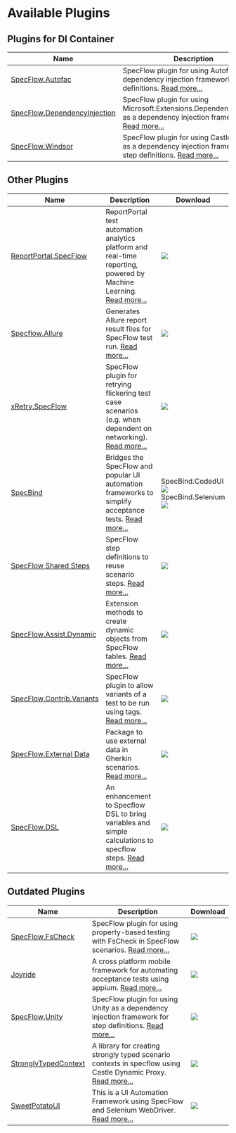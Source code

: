 # Available Plugins

## Plugins for DI Container

| Name | Description | Download |
|---|---|---|
|[SpecFlow.Autofac](https://github.com/techtalk/SpecFlow)|SpecFlow plugin for using Autofac as a dependency injection framework for step definitions. [Read more...](https://github.com/techtalk/SpecFlow)|<a href="https://www.nuget.org/packages/SpecFlow.Autofac/">![](https://img.shields.io/nuget/v/SpecFlow.Autofac.svg)</a>|
|[SpecFlow.DependencyInjection](https://github.com/solidtoken/SpecFlow.DependencyInjection)|SpecFlow plugin for using Microsoft.Extensions.DependencyInjection as a dependency injection framework. [Read more...](https://github.com/solidtoken/SpecFlow.DependencyInjection)|<a href="https://www.nuget.org/packages/SolidToken.SpecFlow.DependencyInjection">![](https://img.shields.io/nuget/v/SolidToken.SpecFlow.DependencyInjection.svg)</a>|
|[SpecFlow.Windsor](https://github.com/techtalk/SpecFlow)|SpecFlow plugin for using Castle Windsor as a dependency injection framework for step definitions. [Read more...](https://github.com/techtalk/SpecFlow)|<a href="https://www.nuget.org/packages/SpecFlow.Windsor/">![](https://img.shields.io/nuget/v/SpecFlow.Windsor.svg)</a>|

## Other Plugins

| Name | Description | Download |
|---|---|---|
|[ReportPortal.SpecFlow](https://github.com/reportportal/agent-net-specflow)|ReportPortal test automation analytics platform and real-time reporting, powered by Machine Learning. [Read more...](https://reportportal.io)|<a href="https://www.nuget.org/packages/ReportPortal.SpecFlow">![](https://img.shields.io/nuget/v/ReportPortal.SpecFlow.svg)</a>|
|[Specflow.Allure](https://github.com/allure-framework/allure-csharp)|Generates Allure report result files for SpecFlow test run. [Read more...](https://github.com/allure-framework/allure-csharp/wiki/SpecFlow-Adapter)|<a href="https://www.nuget.org/packages/Specflow.Allure/">![](https://img.shields.io/nuget/v/Specflow.Allure.svg)</a>|
|[xRetry.SpecFlow](https://github.com/JoshKeegan/xRetry)|SpecFlow plugin for retrying flickering test case scenarios (e.g. when dependent on networking). [Read more...](https://github.com/JoshKeegan/xRetry)|<a href="https://www.nuget.org/packages/xRetry.SpecFlow/">![](https://img.shields.io/nuget/v/xRetry.SpecFlow.svg)</a>|
| [SpecBind](https://github.com/dpiessens/specbind) | Bridges the SpecFlow and popular UI automation frameworks to simplify acceptance tests. [Read more...](https://github.com/dpiessens/specbind)|SpecBind.CodedUI <a href="https://www.nuget.org/packages/SpecBind.CodedUI/">![](https://img.shields.io/nuget/v/SpecBind.CodedUI.svg)</a><br/>SpecBind.Selenium <a href="https://www.nuget.org/packages/SpecBind.Selenium/">![](https://img.shields.io/nuget/v/SpecBind.Selenium.svg)</a>|
| [SpecFlow Shared Steps](https://github.com/Bakanych/SpecFlowSharedSteps)|SpecFlow step definitions to reuse scenario steps. [Read more...](https://github.com/Bakanych/SpecFlowSharedSteps)|<a href="https://www.nuget.org/packages/SpecFlow.SharedSteps/">![](https://img.shields.io/nuget/v/SpecFlow.SharedSteps.svg)</a>|
| [SpecFlow.Assist.Dynamic](https://github.com/marcusoftnet/SpecFlow.Assist.Dynamic) | Extension methods to create dynamic objects from SpecFlow tables. [Read more...](https://github.com/marcusoftnet/SpecFlow.Assist.Dynamic) | <a href="https://www.nuget.org/packages/SpecFlow.Assist.Dynamic/">![](https://img.shields.io/nuget/v/SpecFlow.Assist.Dynamic.svg)</a> |
| [SpecFlow.Contrib.Variants](https://github.com/totaltest/SpecFlow.Contrib.Variants) | SpecFlow plugin to allow variants of a test to be run using tags. [Read more...](https://github.com/totaltest/SpecFlow.Contrib.Variants) | <a href="https://www.nuget.org/packages/SpecFlow.Contrib.Variants/">![](https://img.shields.io/nuget/vpre/SpecFlow.Contrib.Variants.svg)</a>|
| [SpecFlow.External Data](https://www.nuget.org/packages/SpecFlow.ExternalData/3.4.32-beta) | Package to use external data in Gherkin scenarios. [Read more...](https://docs.specflow.org/projects/specflow/en/latest/Guides/externaldata.html) | <a href="https://www.nuget.org/packages/SpecFlow.ExternalData/3.4.32-beta">![](https://img.shields.io/nuget/vpre/SpecFlow.ExternalData.svg)</a>|
| [SpecFlow.DSL](https://github.com/wenyuansong/Specflow.DSL)|An enhancement to Specflow DSL to bring variables and simple calculations to specflow steps. [Read more...](https://github.com/wenyuansong/Specflow.DSL)|<a href="https://www.nuget.org/packages/Specflow.DSL/">![](https://img.shields.io/nuget/v/Specflow.DSL.svg)</a>|

## Outdated Plugins

| Name | Description | Download |
|---|---|---|
|[SpecFlow.FsCheck](https://github.com/gasparnagy/SpecFlow.FsCheck)|SpecFlow plugin for using property-based testing with FsCheck in SpecFlow scenarios. [Read more...](https://github.com/gasparnagy/SpecFlow.FsCheck)|<a href="https://www.nuget.org/packages/SpecFlow.FsCheck/">![](https://img.shields.io/nuget/v/SpecFlow.FsCheck.svg)</a>|
| [Joyride](https://github.com/glorylo/Joyride)|A cross platform mobile framework for automating acceptance tests using appium. [Read more...](https://github.com/glorylo/Joyride)|<a href="https://www.nuget.org/packages/Joyride.SpecFlow/">![](https://img.shields.io/nuget/v/Joyride.SpecFlow.svg)</a>|
|[SpecFlow.Unity](https://github.com/phatcher/SpecFlow.Unity)|SpecFlow plugin for using Unity as a dependency injection framework for step definitions. [Read more...](https://github.com/phatcher/SpecFlow.Unity)|<a href="https://www.nuget.org/packages/SpecFlow.Unity/">![](https://img.shields.io/nuget/v/SpecFlow.Unity.svg)</a>|
| [StronglyTypedContext](https://github.com/kevholditch/StronglyTypedContext) |A library for creating strongly typed scenario contexts in specflow using Castle Dynamic Proxy. [Read more...](https://github.com/kevholditch/StronglyTypedContext)|<a href="https://www.nuget.org/packages/StronglyTypedContext/">![](https://img.shields.io/nuget/v/StronglyTypedContext.svg)</a>|
| [SweetPotatoUI](https://github.com/StateOfIowa/SweetPotatoUI) | This is a UI Automation Framework using SpecFlow and Selenium WebDriver. [Read more...](https://github.com/StateOfIowa/SweetPotatoUI)|<a href="https://www.nuget.org/packages/SweetPotatoUI/">![](https://img.shields.io/nuget/v/SweetPotatoUI.svg)</a>|
